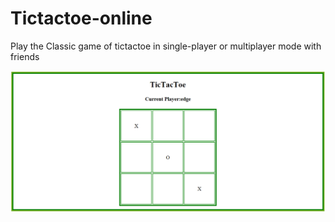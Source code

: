 # Tictactoe-online
Play the Classic game of tictactoe in single-player or multiplayer mode with friends

![alt text](https://github.com/varmax2511/tictactoe-online/blob/master/tictactoe/resources/images/screenshot.png)

